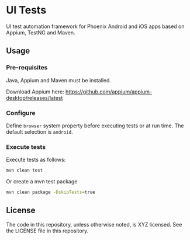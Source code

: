 # UI Tests

UI test automation framework for Phoenix Android and iOS apps based on Appium, TestNG and Maven.

## Usage

### Pre-requisites

Java, Appium and Maven must be installed.

Download Appium here:
https://github.com/appium/appium-desktop/releases/latest

### Configure

Define `browser` system property before executing tests or at run time. The default selection is `android`.

### Execute tests

Execute tests as follows:

```bash
mvn clean test
```

Or create a mvn test package
```bash
mvn clean package -DskipTests=true
```

## License

The code in this repository, unless otherwise noted, is XYZ licensed. See the LICENSE file in this repository.
